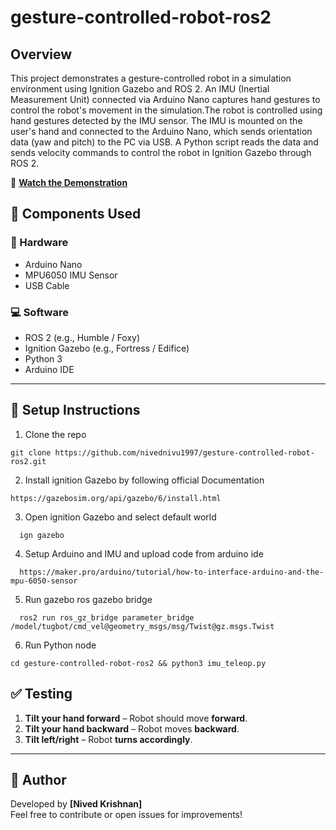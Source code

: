 # gesture-controlled-robot-ros2



## Overview

This project demonstrates a gesture-controlled robot in a simulation environment using Ignition Gazebo and ROS 2. An IMU (Inertial Measurement Unit) connected via Arduino Nano captures hand gestures to control the robot's movement in the simulation.The robot is controlled using hand gestures detected by the IMU sensor. The IMU is mounted on the user's hand and connected to the Arduino Nano, which sends orientation data (yaw and pitch) to the PC via USB. A Python script reads the data and sends velocity commands to control the robot in Ignition Gazebo through ROS 2.

🎥 [**Watch the Demonstration**](https://github.com/user-attachments/assets/8a22f446-d7ac-4203-89e8-5274a2cc513e)

## 🧩 Components Used

### 🔧 Hardware

- Arduino Nano  
- MPU6050 IMU Sensor  
- USB Cable  

### 💻 Software

- ROS 2 (e.g., Humble / Foxy)  
- Ignition Gazebo (e.g., Fortress / Edifice)  
- Python 3  
- Arduino IDE  

---

## 🚀 Setup Instructions

1. Clone the repo 
```
git clone https://github.com/nivednivu1997/gesture-controlled-robot-ros2.git
```
2. Install ignition Gazebo by following official Documentation
```
https://gazebosim.org/api/gazebo/6/install.html
```
3. Open ignition Gazebo and select default world
```
  ign gazebo
```
4. Setup Arduino and IMU and upload code from arduino ide
```
  https://maker.pro/arduino/tutorial/how-to-interface-arduino-and-the-mpu-6050-sensor
```
5. Run gazebo ros gazebo bridge
```
  ros2 run ros_gz_bridge parameter_bridge /model/tugbot/cmd_vel@geometry_msgs/msg/Twist@gz.msgs.Twist
```

6. Run Python node
```
cd gesture-controlled-robot-ros2 && python3 imu_teleop.py
```
## ✅ Testing

1. **Tilt your hand forward** – Robot should move **forward**.  
2. **Tilt your hand backward** – Robot moves **backward**.  
3. **Tilt left/right** – Robot **turns accordingly**.

---

## 👤 Author

Developed by **[Nived Krishnan]**  
Feel free to contribute or open issues for improvements!


